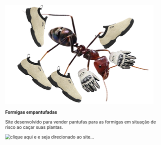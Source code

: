 ![formigas](formiga.png)

**Formigas empantufadas**

Site desenvolvido para vender pantufas para as formigas em situação de risco ao caçar suas plantas.

![clique aqui e e seja direcionado ao site...]( https://kauecodify.github.io/Pantufa-para-formigas/)
